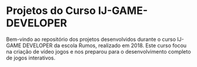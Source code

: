 # Projetos do Curso IJ-GAME-DEVELOPER

Bem-vindo ao repositório dos projetos desenvolvidos durante o curso IJ-GAME DEVELOPER da escola Rumos, realizado em 2018. Este curso focou na criação de vídeo jogos e nos preparou para o desenvolvimento completo de jogos interativos.
